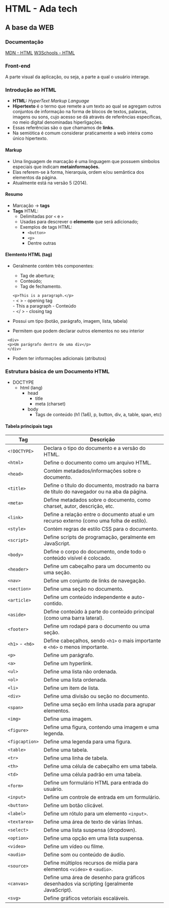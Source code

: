 # HTML - Ada tech

## A base da WEB
### Documentação
[MDN - HTML](https://developer.mozilla.org/pt-BR/docs/Web/HTML)
[W3Schools - HTML](https://www.w3schools.com/tags/)

### Front-end
A parte visual da aplicação, ou seja, a parte a qual o usuário interage.

### Introdução ao HTML
- **HTML:** *HyperText Markup Language*
- **Hipertexto** é o termo que remete a um texto ao qual se agregam outros conjuntos de informação na forma de blocos de textos, palavras, imagens ou sons, cujo acesso se dá através de referências específicas, no meio digital denominadas hiperligações.
- Essas referências são o que chamamos de **links**.
- Na semiótica é comum considerar praticamente a web inteira como único hipertexto.

#### Markup
- Uma linguagem de marcação é uma linguagem que possuem símbolos especiais que indicam **metainformações.**
- Elas referem-se à forma, hierarquia, ordem e/ou semântica dos elementos da página.
- Atualmente está na versão 5 (2014).

#### Resumo
- Marcação -> **tags**
- **Tags** HTML:
    - Delimitadas por `<` e `>`
    - Usadas para descrever o **elemento** que será adicionado;
    - Exemplos de tags HTML:
        - `<button>`
        - `<p>`
        - Dentre outras

#### Elemtento HTML (tag)
- Geralmente contém três componentes:
    - Tag de abertura;
    - Conteúdo;
    - Tag de fechamento.

    `<p>This is a paragraph.</p>`\
        - < > - opening tag\
        - This a paragraph - Conteúdo\
        - </ > - closing tag

- Possui um tipo (botão, parágrafo, imagem, lista, tabela)
- Permitem que podem declarar outros elementos no seu interior

```
 <div>
 <p>Um parágrafo dentro de uma div</p>
 </div>
```

- Podem ter informações adicionais (atributos)

### Estrutura básica de um Documento HTML

- DOCTYPE
    - html (lang)
        - head
            - title
            - meta (charset)
        - body
            - Tags de conteúdo (h1 (1a6), p, button, div, a, table, span, etc)

####  Tabela principais tags
| Tag            | Descrição                                                                                      |
|----------------|------------------------------------------------------------------------------------------------|
| `<!DOCTYPE>`   | Declara o tipo do documento e a versão do HTML.                                                |
| `<html>`       | Define o documento como um arquivo HTML.                                                       |
| `<head>`       | Contém metadados/informações sobre o documento.                                                |
| `<title>`      | Define o título do documento, mostrado na barra de título do navegador ou na aba da página.    |
| `<meta>`       | Define metadados sobre o documento, como charset, autor, descrição, etc.                       |
| `<link>`       | Define a relação entre o documento atual e um recurso externo (como uma folha de estilo).      |
| `<style>`      | Contém regras de estilo CSS para o documento.                                                  |
| `<script>`     | Define scripts de programação, geralmente em JavaScript.                                        |
| `<body>`       | Define o corpo do documento, onde todo o conteúdo visível é colocado.                          |
| `<header>`     | Define um cabeçalho para um documento ou uma seção.                                             |
| `<nav>`        | Define um conjunto de links de navegação.                                                      |
| `<section>`    | Define uma seção no documento.                                                                 |
| `<article>`    | Define um conteúdo independente e auto-contido.                                                |
| `<aside>`      | Define conteúdo à parte do conteúdo principal (como uma barra lateral).                        |
| `<footer>`     | Define um rodapé para o documento ou uma seção.                                                |
| `<h1>` - `<h6>`| Define cabeçalhos, sendo `<h1>` o mais importante e `<h6>` o menos importante.                 |
| `<p>`          | Define um parágrafo.                                                                           |
| `<a>`          | Define um hyperlink.                                                                           |
| `<ul>`         | Define uma lista não ordenada.                                                                 |
| `<ol>`         | Define uma lista ordenada.                                                                     |
| `<li>`         | Define um item de lista.                                                                       |
| `<div>`        | Define uma divisão ou seção no documento.                                                      |
| `<span>`       | Define uma seção em linha usada para agrupar elementos.                                         |
| `<img>`        | Define uma imagem.                                                                             |
| `<figure>`     | Define uma figura, contendo uma imagem e uma legenda.                                           |
| `<figcaption>` | Define uma legenda para uma figura.                                                            |
| `<table>`      | Define uma tabela.                                                                             |
| `<tr>`         | Define uma linha de tabela.                                                                    |
| `<th>`         | Define uma célula de cabeçalho em uma tabela.                                                  |
| `<td>`         | Define uma célula padrão em uma tabela.                                                        |
| `<form>`       | Define um formulário HTML para entrada do usuário.                                             |
| `<input>`      | Define um controle de entrada em um formulário.                                                |
| `<button>`     | Define um botão clicável.                                                                      |
| `<label>`      | Define um rótulo para um elemento `<input>`.                                                   |
| `<textarea>`   | Define uma área de texto de várias linhas.                                                     |
| `<select>`     | Define uma lista suspensa (dropdown).                                                          |
| `<option>`     | Define uma opção em uma lista suspensa.                                                        |
| `<video>`      | Define um vídeo ou filme.                                                                      |
| `<audio>`      | Define som ou conteúdo de áudio.                                                               |
| `<source>`     | Define múltiplos recursos de mídia para elementos `<video>` e `<audio>`.                       |
| `<canvas>`     | Define uma área de desenho para gráficos desenhados via scripting (geralmente JavaScript).      |
| `<svg>`        | Define gráficos vetoriais escaláveis.                                                          |


